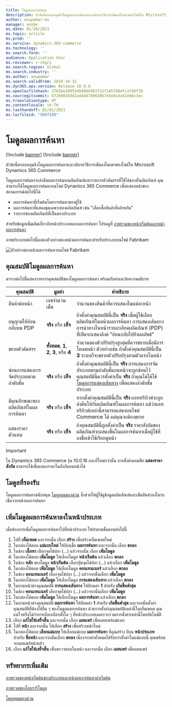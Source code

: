 ```yaml
---
title: โมดูลผลการค้นหา
description: หัวข้อนี้ครอบคลุมถึงโมดูลผลการค้นหาและอธิบายวิธีการเพิ่มลงในเพจของไซต์ใน Microsoft Dynamics 365 Commerce
author: anupamar-ms
manager: annbe
ms.date: 01/28/2021
ms.topic: article
ms.prod: ''
ms.service: dynamics-365-commerce
ms.technology: ''
ms.search.form: ''
audience: Application User
ms.reviewer: v-chgri
ms.search.region: Global
ms.search.industry: ''
ms.author: anupamar
ms.search.validFrom: 2019-10-31
ms.dyn365.ops.version: Release 10.0.8
ms.openlocfilehash: 3761be29955458099d01f2271057884fc1fd6f28
ms.sourcegitcommit: 872600103d2a444d78963867e5e0cdc62e68c3ec
ms.translationtype: HT
ms.contentlocale: th-TH
ms.lasthandoff: 02/01/2021
ms.locfileid: "5097189"
---
```

# <a name="search-results-module"></a>โมดูลผลการค้นหา

[!include [banner](includes/banner.md)]
[!include [banner](includes/preview-banner.md)]

หัวข้อนี้ครอบคลุมถึงโมดูลผลการค้นหาและอธิบายวิธีการเพิ่มลงในเพจของไซต์ใน Microsoft Dynamics 365 Commerce

โมดูลผลการค้นหาจะส่งคืนผลการค้นหาผลิตภัณฑ์และรายการตัวคัดสรรที่ใช้ได้ของทั้งผลิตภัณฑ์ คุณสามารถใช้โมดูลผลการค้นหาบนไซต์ Dynamics 365 Commerce เพื่อแสดงหน้าของสถานการณ์ต่อไปนี้ได้

- ผลการค้นหาที่เริ่มต้นโดยการค้นหาของผู้ใช้
- ผลการค้นหาที่แสดงชุดเฉพาะของผลิตภัณฑ์ เช่น "เลือกซื้อสินค้าที่คล้ายกัน"
- รายการของผลิตภัณฑ์ที่เป็นของประเภท

สำหรับข้อมูลเพิ่มเติมเกี่ยวกับหน้าประเภทและผลการค้นหา โปรดดูที่ [ภาพรวมของหน้าเริ่มต้นและหน้าผลการค้นหา](category-search-page-overview.md)

ภาพประกอบต่อไปนี้แสดงตัวอย่างของหน้าผลการค้นหาสำหรับประเภทบนไซต์ Fabrikam

![ตัวอย่างของหน้าผลการค้นหาบนไซต์ Fabrikam](./media/SimpleCategoryLandingDressCategory.png)

## <a name="search-results-module-properties"></a>คุณสมบัติโมดูลผลการค้นหา

ตารางต่อไปนี้แสดงรายการคุณสมบัติของโมดูลผลการค้นหา พร้อมกับค่าและข้อความอธิบาย

| คุณสมบัติ | มูลค่า | คำอธิบาย |
|----------|--------|-------------|
| สินค้าต่อหน้า | เลขจำนวนเต็ม | จํานวนของสินค้าที่ควรแสดงในแต่ละหน้า |
| อนุญาตให้ย้อนกลับบน PDP | **จริง** หรือ **เท็จ** | ถ้าตั้งค่าคุณสมบัตินี้เป็น **จริง** เมื่อผู้ใช้เลือกผลิตภัณฑ์ในหน้าผลการค้นหา การแสดงเส้นทางการนําทางในหน้ารายละเอียดผลิตภัณฑ์ (PDP) ที่เปิดจะแสดงลิงค์ "ย้อนกลับไปยังผลลัพธ์" |
| ขยายตัวคัดสรร | **ทั้งหมด**, **1**, **2**, **3**, หรือ **4** | จํานวนของตัวปรับปรุงสูงสุดที่ควรขยายเมื่อมีการโหลดหน้า ตัวอย่างเช่น ถ้าตั้งค่าคุณสมบัตินี้เป็น **3** ระบบก็จะขยายตัวปรับปรุงสามตัวแรกในหน้า |
| ซ่อนการแสดงการจัดประเภทตามลำดับชั้น | **จริง** หรือ **เท็จ** | ถ้าตั้งค่าคุณสมบัตินี้เป็น **จริง** การแสดงการจัดประเภทตามลำดับชั้นบนหน้าจะถูกซ่อนไว้ คุณสมบัตินี้ควรตั้งค่าเป็น **จริง** ถ้าคุณไม่ได้ใช้ [โมดูลการแสดงเส้นทาง](add-breadcrumb.md) เพื่อแสดงลำดับชั้นประเภท|
| มีคุณลักษณะของผลิตภัณฑ์ในผลการค้นหา | **จริง** หรือ **เท็จ** | หากตั้งค่าคุณสมบัตินี้เป็น **จริง** แอททริบิวต์จะถูกส่งคืนให้กับผลิตภัณฑ์ในผลการค้นหา แม้ว่าแอททริบิวต์เหล่านี้สามารถแสดงบนไซต์ Commerce ได้ แต่คุณจะต้องขยาย|
| แสดงราคาตัวแทน | **จริง** หรือ **เท็จ** | ถ้าคุณสมบัตินี้ถูกตั้งค่าเป็น **จริง** ราคาสังกัดของผลิตภัณฑ์จะแสดงขึ้นในผลการค้นหาเมื่อผู้ใช้ที่ลงชื่อเข้าใช้เรียกดูหน้า |

> [!IMPORTANT]
> ใน Dynamics 365 Commerce รุ่น 10.0.16 และที่ใหม่กว่านั้น การตั้งค่าคอนฟิก **แสดงราคาสังกัด** สามารถใช้เพื่อแสดงราคาในสังกัดบนหน้าได้

## <a name="supported-modules"></a>โมดูลที่รองรับ

โมดูลผลการค้นหาสนับสนุน [โมดูลมุมมองด่วน](quick-view-module.md) ซึ่งช่วยให้ผู้ใช้ดูข้อมูลผลิตภัณฑ์และเพิ่มสินค้าลงในรถเข็นจากหน้าผลการค้นหา

## <a name="add-a-search-results-module-to-a-category-page"></a>เพิ่มโมดูลผลการค้นหาลงในหน้าประเภท

เมื่อต้องการเพิ่มโมดูลผลการค้นหาไปที่หน้าประเภท ให้ทำตามขั้นตอนต่อไปนี้

1. ไปที่ **เท็มเพลต** และจากนั้น เลือก **สร้าง** เพื่อสร้างเท็มเพลตใหม่
1. ในกล่องโต้ตอบ **แม่แบบใหม่** ให้ป้อนชื่อ **ผลการค้นหา** และจากนั้น เลือก **ตกลง**
1. ในช่อง **เนื้อหา** เลือกจุดไข่ปลา (...) แล้วจากนั้น เลือก **เพิ่มโมดูล**
1. ในกล่องโต้ตอบ **เพิ่มโมดูล** ให้เลือกโมดูล **หน้าเริ่มต้น** แล้วเลือก **ตกลง**
1. ในช่อง **หลัก** ของโมดูล **หน้าเริ่มต้น** เลือกปุ่มจุดไข่ปลา (...) แล้วเลือก **เพิ่มโมดูล**
1. ในกล่องโต้ตอบ **เพิ่มโมดูล** ให้เลือกโมดูล **คอนเทนเนอร์** แล้วเลือก **ตกลง**
1. ในช่อง **คอนเทนเนอร์** เลือกจุดไข่ปลา (...) แล้วจากนั้นเลือก **เพิ่มโมดูล**
1. ในกล่องโต้ตอบ **เพิ่มโมดูล** ให้เลือกโมดูล **การแสดงเส้นทาง** แล้วเลือก **ตกลง**
1. ในบานหน้าต่างคุณสมบัติ **การแสดงเส้นทาง** ให้ป้อนค่า **1** สำหรับ **เกิดขึ้นต่ำสุด**
1. ในช่อง **คอนเทนเนอร์** เลือกจุดไข่ปลา (...) แล้วจากนั้นเลือก **เพิ่มโมดูล**
1. ในกล่องโต้ตอบ **เพิ่มโมดูล** ให้เลือกโมดูล **ผลการค้นหา** แล้วเลือก **ตกลง**
1. ในบานหน้าต่างคุณสมบัติ **ผลการค้นหา** ให้ป้อนค่า **1** สำหรับ **เกิดขึ้นต่ำสุด** และจากนั้นตั้งค่าคุณสมบัติที่ต้องใช้อื่น ๆ ของโมดูลผลการค้นหา ด้วยการตั้งค่าคุณสมบัติเหล่านี้ในเท็มเพลต คุณแน่ใจหรือไม่ว่าการเลือกเลือกตั้งใด ๆ ที่หน้าประเภทเฉพาะจะรวมการตั้งค่าเหล่านี้โดยอัตโนมัติ
1. เลือก **แก้ไขให้เสร็จสิ้น** และจากนั้น เลือก **เผยแพร่** เพื่อเผยแพร่แม่แบบ
1. ไปที่ **หน้า** และจากนั้น ให้เลือก **สร้าง** เพื่อสร้างหน้าใหม่
1. ในกล่องโต้ตอบ **เลือกแม่แบบ** ให้เลือกแม่แบบ **ผลการค้นหา** ที่คุณสร้าง ป้อน **หน้าประเภท** สำหรับ **ชื่อหน้า** และจากนั้นเลือก **ตกลง** เนื่องจากค่าทั้งหมดได้รับการตั้งค่าในแม่แบบนี้ คุณพร้อมจะเผยแพร่หน้าแล้ว
1. เลือก **แก้ไขให้เสร็จสิ้น** เพื่อตรวจสอบในหน้า และจากนั้น เลือก **เผยแพร่** เพื่อเผยแพร่

## <a name="additional-resources"></a>ทรัพยากรเพิ่มเติม

[ภาพรวมของหน้าเริ่มต้นของประเภทและหน้าผลการค้นหาค่าเริ่มต้น](category-search-page-overview.md)

[ภาพรวมของไลบรารีโมดูล](starter-kit-overview.md)

[โมดูลมุมมองด่วน](quick-view-module.md)
